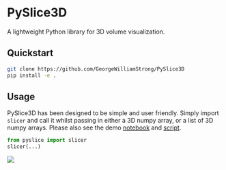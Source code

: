 # PySlice3D

A lightweight Python library for 3D volume visualization.

## Quickstart

```sh
git clone https://github.com/GeorgeWilliamStrong/PySlice3D
pip install -e .
```

## Usage

PySlice3D has been designed to be simple and user friendly. Simply import `slicer` and call it whilst passing in either a 3D numpy array, or a list of 3D numpy arrays. Please also see the demo [notebook](https://github.com/GeorgeWilliamStrong/PySlice3D/blob/main/examples/notebook_demo.ipynb) and [script](https://github.com/GeorgeWilliamStrong/PySlice3D/blob/main/examples/script_demo.py).

```python
from pyslice import slicer
slicer(...)
```

![](https://imgur.com/abDT7Qk.gif)

